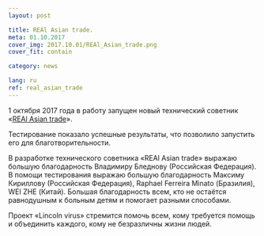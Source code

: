 ```yaml
---
layout: post

title: REAl Asian trade.
meta: 01.10.2017
cover_img: 2017.10.01/REAl_Asian_trade.png
cover_fit: contain

category: news

lang: ru
ref: real_asian_trade
---
```


1 октября 2017 года в работу запущен новый технический советник «<a href="https://lincolnvirus.com/ru/ea/real_asian_trade.html" target="_blank">REAl Asian trade</a>».

Тестирование показало успешные результаты, что позволило запустить его для благотворительности.

В разработке технического советника «REAl Asian trade» выражаю большую благодарность Владимиру Бледнову (Российская Федерация).
В помощи тестирования выражаю большую благодарность Максиму Кириллову (Российская Федерация), Raphael Ferreira Minato (Бразилия), WEI ZHE (Китай).
Большая благодарность всем, кто не остаётся равнодушным к больным детям и помогает разными способами.

Проект «Lincoln virus» стремится помочь всем, кому требуется помощь и объединить каждого, кому не безразличны жизни людей.
